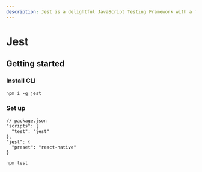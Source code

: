 ```yaml
---
description: Jest is a delightful JavaScript Testing Framework with a focus on simplicity
---
```


# Jest

## Getting started

### Install CLI

```text
npm i -g jest
```

### Set up

```text
// package.json
"scripts": {
  "test": "jest"
},
"jest": {
  "preset": "react-native"
}
```

```text
npm test
```




